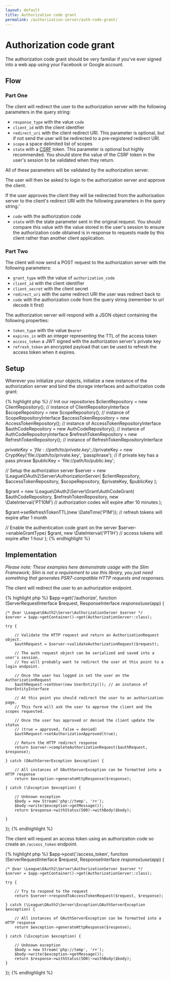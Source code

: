 ```yaml
---
layout: default
title: Authorization code grant
permalink: /authorization-server/auth-code-grant/
---
```


# Authorization code grant

The authorization code grant should be very familiar if you've ever signed into a web app using your Facebook or Google account.

## Flow

### Part One

The client will redirect the user to the authorization server with the following parameters in the query string:

* `response_type` with the value `code`
* `client_id` with the client identifier
* `redirect_uri` with the client redirect URI. This parameter is optional, but if not send the user will be redirected to a pre-registered redirect URI.
* `scope` a space delimited list of scopes
* `state` with a [CSRF](https://en.wikipedia.org/wiki/Cross-site_request_forgery) token. This parameter is optional but highly recommended. You should store the value of the CSRF token in the user's session to be validated when they return.

All of these parameters will be validated by the authorization server.

The user will then be asked to login to the authorization server and approve the client.

If the user approves the client they will be redirected from the authorisation server to the client's redirect URI with the following parameters in the query string:'

* `code` with the authorization code
* `state` with the state parameter sent in the original request. You should compare this value with the value stored in the user's session to ensure the authorization code obtained is in response to requests made by this client rather than another client application.

### Part Two

The client will now send a POST request to the authorization server with the following parameters:

* `grant_type` with the value of `authorization_code`
* `client_id` with the client identifier
* `client_secret` with the client secret
* `redirect_uri` with the same redirect URI the user was redirect back to
* `code` with the authorization code from the query string (remember to url decode it first)

The authorization server will respond with a JSON object containing the following properties:

* `token_type` with the value `Bearer`
* `expires_in` with an integer representing the TTL of the access token
* `access_token` a JWT signed with the authorization server's private key
* `refresh_token` an encrypted payload that can be used to refresh the access token when it expires.

## Setup

Wherever you initialize your objects, initialize a new instance of the authorization server and bind the storage interfaces and authorization code grant:

{% highlight php %}
// Init our repositories
$clientRepository = new ClientRepository(); // instance of ClientRepositoryInterface
$scopeRepository = new ScopeRepository(); // instance of ScopeRepositoryInterface
$accessTokenRepository = new AccessTokenRepository(); // instance of AccessTokenRepositoryInterface
$authCodeRepository = new AuthCodeRepository(); // instance of AuthCodeRepositoryInterface
$refreshTokenRepository = new RefreshTokenRepository(); // instance of RefreshTokenRepositoryInterface

$privateKey = 'file://path/to/private.key';
//$privateKey = new CryptKey('file://path/to/private.key', 'passphrase'); // if private key has a pass phrase
$publicKey = 'file://path/to/public.key';

// Setup the authorization server
$server = new \League\OAuth2\Server\AuthorizationServer(
    $clientRepository,
    $accessTokenRepository,
    $scopeRepository,
    $privateKey,
    $publicKey
);

$grant = new \League\OAuth2\Server\Grant\AuthCodeGrant(
     $authCodeRepository,
     $refreshTokenRepository,
     new \DateInterval('PT10M') // authorization codes will expire after 10 minutes
 );

$grant->setRefreshTokenTTL(new \DateTime('P1M')); // refresh tokens will expire after 1 month

// Enable the authentication code grant on the server
$server->enableGrantType(
    $grant,
    new \DateInterval('PT1H') // access tokens will expire after 1 hour
);
{% endhighlight %}

## Implementation

_Please note: These examples here demonstrate usage with the Slim Framework; Slim is not a requirement to use this library, you just need something that generates PSR7-compatible HTTP requests and responses._

The client will redirect the user to an authorization endpoint.

{% highlight php %}
$app->get('/authorize', function (ServerRequestInterface $request, ResponseInterface $response) use ($app) {
   
    /* @var \League\OAuth2\Server\AuthorizationServer $server */
    $server = $app->getContainer()->get(AuthorizationServer::class);
    
    try {
    
        // Validate the HTTP request and return an AuthorizationRequest object.
        $authRequest = $server->validateAuthorizationRequest($request);
        
        // The auth request object can be serialized and saved into a user's session.
        // You will probably want to redirect the user at this point to a login endpoint.
        
        // Once the user has logged in set the user on the AuthorizationRequest
        $authRequest->setUser(new UserEntity()); // an instance of UserEntityInterface
        
        // At this point you should redirect the user to an authorization page.
        // This form will ask the user to approve the client and the scopes requested.
        
        // Once the user has approved or denied the client update the status
        // (true = approved, false = denied)
        $authRequest->setAuthorizationApproved(true);
        
        // Return the HTTP redirect response
        return $server->completeAuthorizationRequest($authRequest, $response);
        
    } catch (OAuthServerException $exception) {
    
        // All instances of OAuthServerException can be formatted into a HTTP response
        return $exception->generateHttpResponse($response);
        
    } catch (\Exception $exception) {
    
        // Unknown exception
        $body = new Stream('php://temp', 'r+');
        $body->write($exception->getMessage());
        return $response->withStatus(500)->withBody($body);
        
    }
});
{% endhighlight %}

The client will request an access token using an authorization code so create an `/access_token` endpoint.

{% highlight php %}
$app->post('/access_token', function (ServerRequestInterface $request, ResponseInterface $response) use ($app) {

    /* @var \League\OAuth2\Server\AuthorizationServer $server */
    $server = $app->getContainer()->get(AuthorizationServer::class);

    try {
    
        // Try to respond to the request
        return $server->respondToAccessTokenRequest($request, $response);

    } catch (\League\OAuth2\Server\Exception\OAuthServerException $exception) {
    
        // All instances of OAuthServerException can be formatted into a HTTP response
        return $exception->generateHttpResponse($response);
        
    } catch (\Exception $exception) {
    
        // Unknown exception
        $body = new Stream('php://temp', 'r+');
        $body->write($exception->getMessage());
        return $response->withStatus(500)->withBody($body);
    }
});
{% endhighlight %}

